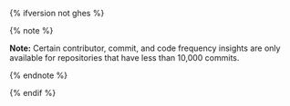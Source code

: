 {% ifversion not ghes %}

{% note %}

**Note:** Certain contributor, commit, and code frequency insights are only available for repositories that have less than 10,000 commits.

{% endnote %}

{% endif %}
